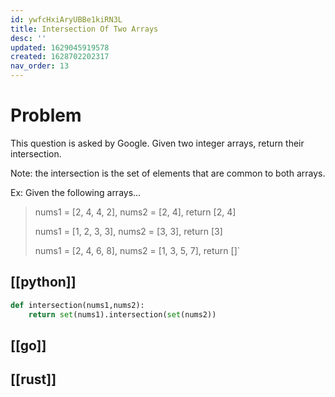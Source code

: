 ```yaml
---
id: ywfcHxiAryUBBe1kiRN3L
title: Intersection Of Two Arrays
desc: ''
updated: 1629045919578
created: 1628702202317
nav_order: 13
---
```

# Problem

This question is asked by Google. Given two integer arrays, return their intersection.

Note: the intersection is the set of elements that are common to both arrays.

Ex: Given the following arrays...

> nums1 = [2, 4, 4, 2], nums2 = [2, 4], return [2, 4]
>
> nums1 = [1, 2, 3, 3], nums2 = [3, 3], return [3]
>
> nums1 = [2, 4, 6, 8], nums2 = [1, 3, 5, 7], return []`

## [[python]]
```python
def intersection(nums1,nums2):
    return set(nums1).intersection(set(nums2))
```

## [[go]]

## [[rust]]
